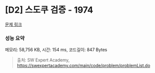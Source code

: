 # [D2] 스도쿠 검증 - 1974 

[문제 링크](https://swexpertacademy.com/main/code/problem/problemDetail.do?contestProbId=AV5Psz16AYEDFAUq) 

### 성능 요약

메모리: 58,756 KB, 시간: 154 ms, 코드길이: 847 Bytes



> 출처: SW Expert Academy, https://swexpertacademy.com/main/code/problem/problemList.do